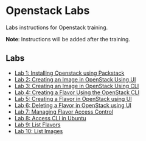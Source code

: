 # Openstack Labs

Labs instructions for Openstack training.

**Note**: Instructions will be added after the training.

## Labs

- [Lab 1: Installing Openstack using Packstack](labs/packstack-install.md)
- [Lab 2: Creating an Image in OpenStack Using UI](labs/image/ui.md)
- [Lab 3: Creating an Image in OpenStack Using CLI](labs/image/cli.md)
- [Lab 4: Creating a Flavor Using the OpenStack CLI](labs/flavor/create_cli.md)
- [Lab 5: Creating a Flavor in OpenStack using UI](labs/flavor/create_ui.md)
- [Lab 6: Deleting a Flavor in OpenStack using UI](labs/flavor/delete_ui.md)
- [Lab 7: Managing Flavor Access Control](labs/flavor/access.md)
- [Lab 8: Access CLI in Ubuntu](labs/source_ubuntu.md)
- [Lab 9: List Flavors](labs/flavor/list_flavors.md)
- [Lab 10: List Images](labs/image/list_images.md)

